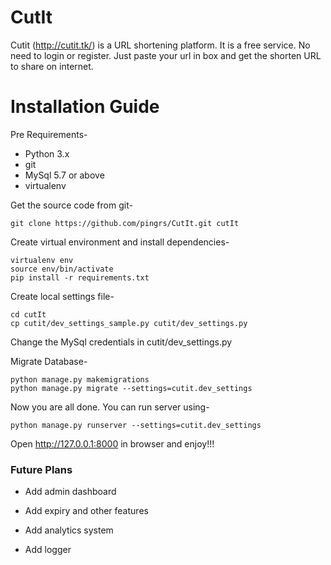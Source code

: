 # CutIt
Cutit (<http://cutit.tk/>) is a URL shortening platform. It is a free service. No need to login or register. Just paste your url in box and get the shorten URL to share on internet.

# Installation Guide
Pre Requirements-
- Python 3.x
- git
- MySql 5.7 or above
- virtualenv

Get the source code from git-
```
git clone https://github.com/pingrs/CutIt.git cutIt
```
Create virtual environment and install dependencies-
```
virtualenv env
source env/bin/activate
pip install -r requirements.txt
```
Create local settings file-
```
cd cutIt
cp cutit/dev_settings_sample.py cutit/dev_settings.py
```
Change the MySql credentials in cutit/dev_settings.py

Migrate Database-
```
python manage.py makemigrations
python manage.py migrate --settings=cutit.dev_settings
```
Now you are all done. You can run server using-
```
python manage.py runserver --settings=cutit.dev_settings
```
Open <http://127.0.0.1:8000> in browser and enjoy!!!


### Future Plans

* Add admin dashboard

* Add expiry and other features

* Add analytics system

* Add logger
